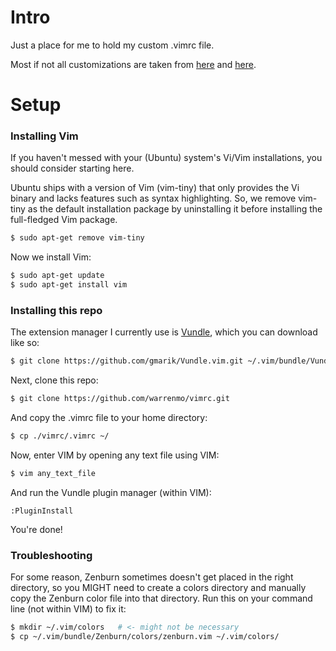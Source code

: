 Intro
=====

Just a place for me to hold my custom .vimrc file.

Most if not all customizations are taken from [here](https://realpython.com/blog/python/vim-and-python-a-match-made-in-heaven/) and [here](https://danielmiessler.com/study/vim/).


Setup
=====

### Installing Vim

If you haven't messed with your (Ubuntu) system's Vi/Vim installations, you should consider starting here.

Ubuntu ships with a version of Vim (vim-tiny) that only provides the Vi binary and lacks features such as syntax highlighting. So, we remove vim-tiny as the default installation package by uninstalling it before installing the full-fledged Vim package.
```bash
$ sudo apt-get remove vim-tiny
```

Now we install Vim:
```bash
$ sudo apt-get update
$ sudo apt-get install vim
```

### Installing this repo

The extension manager I currently use is [Vundle](https://github.com/VundleVim/Vundle.vim), which you can download like so:
```bash
$ git clone https://github.com/gmarik/Vundle.vim.git ~/.vim/bundle/Vundle.vim
```

Next, clone this repo:

```bash
$ git clone https://github.com/warrenmo/vimrc.git
```

And copy the .vimrc file to your home directory:

```bash
$ cp ./vimrc/.vimrc ~/
```

Now, enter VIM by opening any text file using VIM:

```bash
$ vim any_text_file
```

And run the Vundle plugin manager (within VIM):

```
:PluginInstall
```

You're done!

### Troubleshooting

For some reason, Zenburn sometimes doesn't get placed in the right directory, so you MIGHT need to create a colors directory and manually copy the Zenburn color file into that directory. Run this on your command line (not within VIM) to fix it:
```bash
$ mkdir ~/.vim/colors   # <- might not be necessary
$ cp ~/.vim/bundle/Zenburn/colors/zenburn.vim ~/.vim/colors/
```
